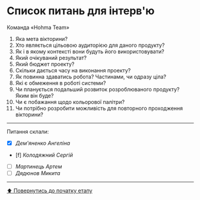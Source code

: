 # Список питань для інтерв'ю
Команда «Hohma Team»

 1. Яка мета вікторини?
 2. Хто являється цільовою аудиторією для даного продукту?
 3. Як і в якому контексті вони будуть його використовувати?
 4. Який очікуваний результат?
 5. Який бюджет проекту? 
 6. Скільки дається часу на виконання проекту?
 7. Як повинна здаватись робота? Частинами, чи одразу ціла? 
 8. Які є обмеження в роботі системи?
 9. Чи планується подальший розвиток розроблюваного  продукту? Яким він буде? 
 10. Чи є побажання щодо кольорової палітри? 
 11. Чи потрібно розробити можливість для повторного проходження вікторини?


---
Питання склали:			

- [X] *Дем'яненко Ангеліна*
- [f] *Колодяжний Сергій*
- [ ] *Мартинець Артем*
- [ ] *Дядюнов Микита*

---
[:arrow_up: Повернутись до початку етапу](/docs/1.Envisioning/README.md)
